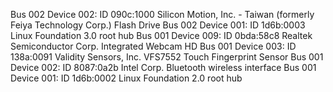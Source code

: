 Bus 002 Device 002: ID 090c:1000 Silicon Motion, Inc. - Taiwan (formerly Feiya Technology Corp.) Flash Drive
Bus 002 Device 001: ID 1d6b:0003 Linux Foundation 3.0 root hub
Bus 001 Device 009: ID 0bda:58c8 Realtek Semiconductor Corp. Integrated Webcam HD
Bus 001 Device 003: ID 138a:0091 Validity Sensors, Inc. VFS7552 Touch Fingerprint Sensor
Bus 001 Device 002: ID 8087:0a2b Intel Corp. Bluetooth wireless interface
Bus 001 Device 001: ID 1d6b:0002 Linux Foundation 2.0 root hub
